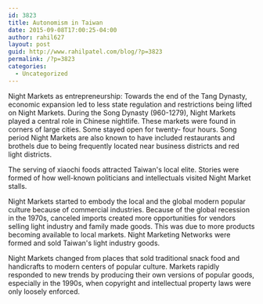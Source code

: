 ```yaml
---
id: 3823
title: Autonomism in Taiwan
date: 2015-09-08T17:00:25-04:00
author: rahil627
layout: post
guid: http://www.rahilpatel.com/blog/?p=3823
permalink: /?p=3823
categories:
  - Uncategorized
---
```

Night Markets as entrepreneurship:
Towards the end of the Tang Dynasty, economic expansion led to less state regulation and restrictions being lifted on Night Markets. During the Song Dynasty (960-1279), Night Markets played a central role in Chinese nightlife. These markets were found in corners of large cities. Some stayed open for twenty- four hours. Song period Night Markets are also known to have included restaurants and brothels due to being frequently located near business districts and red light districts.

The serving of xiaochi foods attracted Taiwan's local elite. Stories were formed of how well-known politicians and intellectuals visited Night Market stalls.

Night Markets started to embody the local and the global modern popular culture because of commercial industries. Because of the global recession in the 1970s, canceled imports created more opportunities for vendors selling light industry and family made goods. This was due to more products becoming available to local markets. Night Marketing Networks were formed and sold Taiwan's light industry goods.

Night Markets changed from places that sold traditional snack food and handicrafts to modern centers of popular culture. Markets rapidly responded to new trends by producing their own versions of popular goods, especially in the 1990s, when copyright and intellectual property laws were only loosely enforced.